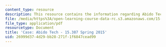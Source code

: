```yaml
---
content_type: resource
description: This resource contains the information regarding Abido Tech.
file: /media/https%3A/open-learning-course-data-rc.s3.amazonaws.com/15-387-entrepreneurial-sales-spring-2015/26999d374d29bb28271f1f6847cead99_MIT15_387S15_Abido_Tech.pdf
file_type: application/pdf
resourcetype: Document
title: 'Case: Abido Tech - 15.387 Spring 2015'
uid: 26999d37-4d29-bb28-271f-1f6847cead99
---
```

